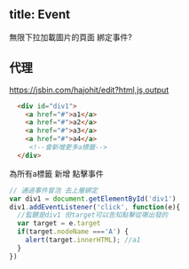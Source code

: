 title: Event
---

無限下拉加載圖片的頁面 綁定事件?

## 代理

https://jsbin.com/hajohit/edit?html,js,output

```html
  <div id="div1">
    <a href="#">a1</a>
    <a href="#">a2</a>
    <a href="#">a3</a>
    <a href="#">a4</a>
     <!--會新增更多a標籤-->
  </div>
```

為所有a標籤 新增 點擊事件
```js
// 通過事件冒泡 去上層綁定
var div1 = document.getElementById('div1')
div1.addEventListener('click', function(e){
  //監聽是div1 但target可以告知點擊從哪出發的
  var target = e.target
  if(target.nodeName ==='A') {
    alert(target.innerHTML); //a1
  }  
})
```

